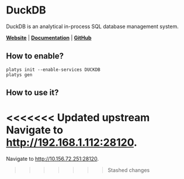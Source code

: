 # DuckDB

DuckDB is an analytical in-process SQL database management system.

**[Website](https://duckdb.org/)** | **[Documentation](https://duckdb.org/docs/stable/)** | **[GitHub](https://github.com/duckdb/duckdb)**

## How to enable?

```
platys init --enable-services DUCKDB
platys gen
```

## How to use it?

<<<<<<< Updated upstream
Navigate to <http://192.168.1.112:28120>.
=======
Navigate to <http://10.156.72.251:28120>.
>>>>>>> Stashed changes
